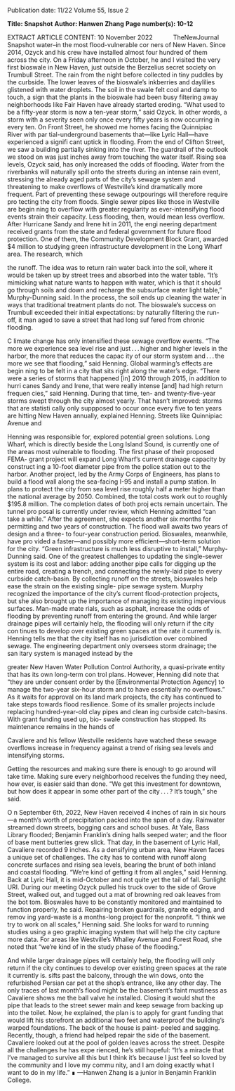 Publication date: 11/22
Volume 55, Issue 2

**Title: Snapshot**
**Author: Hanwen Zhang**
**Page number(s): 10-12**

EXTRACT ARTICLE CONTENT:
10
November 2022       TheNewJournal
Snapshot
water–in the most flood-vulnerable cor­
ners of New Haven. Since 2014, Ozyck 
and his crew have installed almost four 
hundred of them across the city.
On a Friday afternoon in October, 
he and I visited the very first bioswale in 
New Haven, just outside the Berzelius 
secret society on Trumbull Street. The 
rain from the night before collected in 
tiny puddles by the curbside. The lower 
leaves of the bioswale’s inkberries and 
daylilies glistened with water droplets. 
The soil in the swale felt cool and damp 
to touch, a sign that the plants in the 
bioswale had been busy filtering away 
neighborhoods like Fair Haven have 
already started eroding. “What used to 
be a fifty-year storm is now a ten-year 
storm,” said Ozyck. In other words, a 
storm with a severity seen only once every 
fifty years is now occurring in every ten.
On Front Street, he showed me homes 
facing the Quinnipiac River with par­
tial-underground basements that—like 
Lyric Hall—have experienced a signifi­
cant uptick in flooding. From the end of 
Clifton Street, we saw a building partially 
sinking into the river. The guardrail of 
the outlook we stood on was just inches 
away from touching the water itself. 
Rising sea levels, Ozyck said, has only 
increased the odds of flooding. Water 
from the riverbanks will naturally spill 
onto the streets during an intense rain 
event, stressing the already aged parts of 
the city’s sewage system and threatening 
to make overflows of Westville’s kind 
dramatically more frequent.
Part of preventing these sewage 
outpourings will therefore require pro­­
tecting the city from floods. Single sewer 
pipes like those in Westville are begin­
ning to overflow with greater regularity 
as ever-intensifying flood events strain 
their capacity. Less flooding, then, would 
mean less overflow. After Hurricane 
Sandy and Irene hit in 2011, the engi­
neering department received grants 
from the state and federal government 
for future flood protection. One of them, 
the Community Development Block 
Grant, awarded $4 million to studying 
green infrastructure development in the 
Long Wharf area. The research, which 


the runoff. The idea was to return rain­
water back into the soil, where it would 
be taken up by street trees and absorbed 
into the water table.
“It’s mimicking what nature wants 
to happen with water, which is that it 
should go through soils and down and 
recharge the subsurface water light table,” 
Murphy-Dunning said. In the process, 
the soil ends up cleaning the water in 
ways that traditional treatment plants do 
not. The bioswale’s success on Trumbull 
exceeded their initial expectations: by 
naturally filtering the run-off, it man­
aged to save a street that had long suf­
fered from chronic flooding.


C
limate change has only intensified 
these sewage overflow events. “The 
more we experience sea level rise and 
just . . . higher and higher levels in the 
harbor, the more that reduces the capac­
ity of our storm system and . . . the more 
we see that flooding,” said Henning.
Global warming’s effects are begin­
ning to be felt in a city that sits right 
along the water’s edge. “There were 
a series of storms that happened [in] 
2010 through 2015, in addition to hurri­
canes Sandy and Irene, that were really 
intense [and] had high return frequen­
cies,” said Henning. During that time, 
ten- and twenty-five-year storms swept 
through the city almost yearly. That 
hasn’t improved: storms that are statisti­
cally only suppposed to occur once every 
five to ten years are hitting New Haven 
annually, explained Henning.
Streets like Quinnipiac Avenue and 

Henning was responsible for, explored 
potential green solutions.
Long Wharf, which is directly beside 
the Long Island Sound, is currently one 
of the areas most vulnerable to flooding. 
The first phase of their proposed FEMA-
grant project will expand Long Wharf’s 
current drainage capacity by construct­
ing a 10-foot diameter pipe from the 
police station out to the harbor. Another 
project, led by the Army Corps of 
Engineers, has plans to build a flood wall 
along the sea-facing I-95 and install a 
pump station. In plans to protect the city 
from sea level rise roughly half a meter 
higher than the national average by 2050. 
Combined, the total costs work out to
roughly $195.8 million.
The completion dates of both proj­
ects remain uncertain. The tunnel pro­
posal is currently under review, which 
Henning admitted “can take a while.” 
After the agreement, she expects another 
six months for permitting and two years 
of construction. The flood wall awaits two 
years of design and a three- to four-year
construction period.
Bioswales, meanwhile, have pro­
vided a faster—and possibly more 
efficient—short-term solution for the 
city. “Green infrastructure is much less 
disruptive to install,” Murphy-Dunning 
said. One of the greatest challenges to 
updating the single-sewer system is its 
cost and labor: adding another pipe calls 
for digging up the entire road, creating 
a trench, and connecting the newly-laid 
pipe to every curbside catch-basin. By 
collecting runoff on the streets, bioswales 
help ease the strain on the existing single-
pipe sewage system.
Murphy recognized the importance 
of the city’s current ­flood-protection 
projects, but she also brought up the 
importance of managing its existing 
impervious surfaces. Man-made mate­
rials, such as asphalt, increase the odds 
of flooding by preventing runoff from 
entering the ground. And while larger 
drainage pipes will certainly help, the 
flooding will only return if the city con­
tinues to develop over existing green 
spaces at the rate it currently is.
Henning tells me that the city 
itself has no jurisdiction over combined 
sewage. The engineering department 
only oversees storm drainage; the san­
itary system is managed instead by the 


greater New Haven Water Pollution 
Control 
Authority, 
a 
quasi-private 
entity that has its own long-term con­
trol plans. However, Henning did note 
that “they are under consent order by the 
[Environmental Protection Agency] to 
manage the two-year six-hour storm and 
to have essentially no overflows.”
As it waits for approval on its land­
mark projects, the city has continued to 
take steps towards flood resilience. Some 
of its smaller projects include replacing 
hundred-year-old clay pipes and clean­
ing curbside catch-basins.
With grant funding used up, bio-
swale construction has stopped. Its 
maintenance remains in the hands of 

Cavaliere and his fellow 
Westville residents have 
watched these sewage 
overflows increase in 
frequency against a trend 
of rising sea levels and 
intensifying storms.


Getting the resources and making sure 
there is enough to go around will take 
time. Making sure every neighborhood 
receives the funding they need, how­
ever, is easier said than done. “We get 
this investment for downtown, but how 
does it appear in some other part of the 
city . . . ? It’s tough,” she said.


O
n September 6th, 2022, New Haven 
received 4 inches of rain in six 
hours—a month’s worth of precipitation 
packed into the span of a day. Rainwater 
streamed down streets, bogging cars 
and school buses. At Yale, Bass Library 
flooded; Benjamin Franklin’s dining 
halls seeped water; and the floor of base­
ment butteries grew slick.
That day, in the basement of Lyric 
Hall, Cavaliere recorded 9 inches.
As a densifying urban area, New 
Haven faces a unique set of challenges. 
The city has to contend with runoff along 
concrete surfaces and rising sea levels, 
bearing the brunt of both inland and 
coastal flooding. “We’re kind of getting 
it from all angles,” said Henning.
Back at Lyric Hall, it is mid-October 
and not quite yet the tail of fall. Sunlight 
URI. During our meeting Ozyck pulled 
his truck over to the side of Grove Street, 
walked out, and tugged out a mat of 
browning red oak leaves from the bot­
tom. Bioswales have to be constantly 
monitored and maintained to function 
properly, he said. Repairing broken 
guardrails, granite edging, and remov­
ing yard-waste is a months-long project
for the nonprofit.
“I think we try to work on all 
scales,” Henning said. She looks for­
ward to running studies using a geo­
graphic imaging system that will help 
the city capture more data. For areas 
like Westville’s Whalley Avenue and 
Forest Road, she noted that “we’re kind 
of in the study phase of the flooding.” 

And while larger drainage 
pipes will certainly help, the 
flooding will only return if 
the city continues to develop
over existing green spaces at 
the rate it currently is.
sifts past the balcony, through the win­
dows, onto the refurbished Persian car­
pet at the shop’s entrance, like any other 
day. The only traces of last month’s flood 
might be the basement’s faint mustiness 
as Cavaliere shows me the ball valve he 
installed. Closing it would shut the pipe 
that leads to the street sewer main and 
keep sewage from backing up into the 
toilet. Now, he explained, the plan is 
to apply for grant funding that would 
lift his storefront an additional two feet 
and waterproof the building’s warped 
foundations.
The back of the house is paint-
peeled and sagging. Recently, though, a 
friend had helped repair the side of the 
basement. Cavaliere looked out at the 
pool of golden leaves across the street. 
Despite all the challenges he has expe­
rienced, he’s still hopeful: “It’s a miracle 
that I’ve managed to survive all this but 
I think it’s because I just feel so loved by 
the community and I love my commu­
nity, and I am doing exactly what I want 
to do in my life.” ∎
—Hanwen Zhang is a junior in 
Benjamin Franklin College.